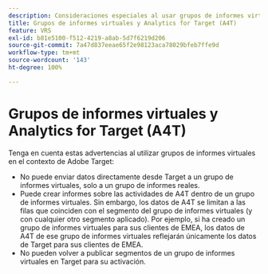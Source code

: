 ```yaml
---
description: Consideraciones especiales al usar grupos de informes virtuales de A4T y Adobe Analytics
title: Grupos de informes virtuales y Analytics for Target (A4T)
feature: VRS
exl-id: b81e5100-f512-4219-a8ab-5d7f6219d206
source-git-commit: 7a47d837eeae65f2e98123aca78029bfeb7ffe9d
workflow-type: tm+mt
source-wordcount: '143'
ht-degree: 100%

---
```


# Grupos de informes virtuales y Analytics for Target (A4T)

Tenga en cuenta estas advertencias al utilizar grupos de informes virtuales en el contexto de Adobe Target:

* No puede enviar datos directamente desde Target a un grupo de informes virtuales, solo a un grupo de informes reales.
* Puede crear informes sobre las actividades de A4T dentro de un grupo de informes virtuales. Sin embargo, los datos de A4T se limitan a las filas que coinciden con el segmento del grupo de informes virtuales (y con cualquier otro segmento aplicado). Por ejemplo, si ha creado un grupo de informes virtuales para sus clientes de EMEA, los datos de A4T de ese grupo de informes virtuales reflejarán únicamente los datos de Target para sus clientes de EMEA.
* No pueden volver a publicar segmentos de un grupo de informes virtuales en Target para su activación.
